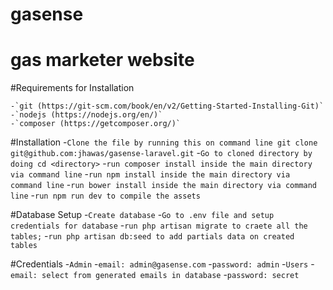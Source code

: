 # gasense

# gas marketer website

#Requirements for Installation
	
	-`git (https://git-scm.com/book/en/v2/Getting-Started-Installing-Git)`
	-`nodejs (https://nodejs.org/en/)`
	-`composer (https://getcomposer.org/)`

#Installation
	-`Clone the file by running this on command line git clone git@github.com:jhawas/gasense-laravel.git`
	-`Go to cloned directory by doing cd <directory>`
	-`run composer install inside the main directory via command line`
	-`run npm install inside the main directory via command line`
	-`run bower install inside the main directory via command line`
	-`run npm run dev to compile the assets`


#Database Setup
	-`Create database`
	-`Go to .env file and setup credentials for database`
	-`run php artisan migrate to craete all the tables;`
	-`run php artisan db:seed to add partials data on created tables`


#Credentials
	-`Admin`
		-`email: admin@gasense.com`
		-`password: admin`
	-`Users`
		-`email: select from generated emails in database`
		-`password: secret`
